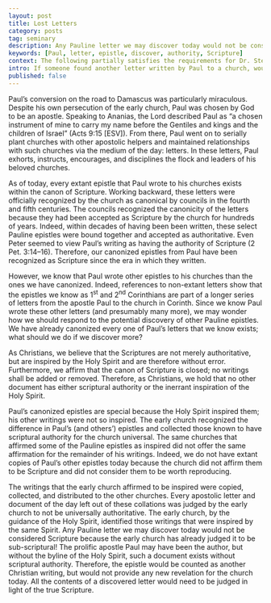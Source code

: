```yaml
---
layout: post
title: Lost Letters
category: posts
tag: seminary
description: Any Pauline letter we may discover today would not be considered Scripture because the early church has already judged it to be sub-scriptural.
keywords: [Paul, letter, epistle, discover, authority, Scripture]
context: The following partially satisfies the requirements for Dr. Steven McKinion's Christian Theology I class at Southeastern Baptist Theological Seminary.
intro: If someone found another letter written by Paul to a church, would we read it as authoritative?
published: false
---
```


Paul’s conversion on the road to Damascus was particularly miraculous. Despite his own persecution of the early church, Paul was chosen by God to be an apostle. Speaking to Ananias, the Lord described Paul as “a chosen instrument of mine to carry my name before the Gentiles and kings and the children of Israel” (Acts 9:15 [ESV]). From there, Paul went on to serially plant churches with other apostolic helpers and maintained relationships with such churches via the medium of the day: letters. In these letters, Paul exhorts, instructs, encourages, and disciplines the flock and leaders of his beloved churches.

As of today, every extant epistle that Paul wrote to his churches exists within the canon of Scripture. Working backward, these letters were officially recognized by the church as canonical by councils in the fourth and fifth centuries. The councils recognized the canonicity of the letters because they had been accepted as Scripture by the church for hundreds of years. Indeed, within decades of having been been written, these select Pauline epistles were bound together and accepted as authoritative. Even Peter seemed to view Paul’s writing as having the authority of Scripture (2 Pet. 3:14–16). Therefore, our canonized epistles from Paul have been recognized as Scripture since the era in which they written.

However, we know that Paul wrote other epistles to his churches than the ones we have canonized. Indeed, references to non-extant letters show that the epistles we know as 1<sup>st</sup> and 2<sup>nd</sup> Corinthians are part of a longer series of letters from the apostle Paul to the church in Corinth. Since we know Paul wrote these other letters (and presumably many more), we may wonder how we should respond to the potential discovery of other Pauline epistles. We have already canonized every one of Paul’s letters that we know exists; what should we do if we discover more?

As Christians, we believe that the Scriptures are not merely authoritative, but are inspired by the Holy Spirit and are therefore without error. Furthermore, we affirm that the canon of Scripture is closed; no writings shall be added or removed. Therefore, as Christians, we hold that no other document has either scriptural authority or the inerrant inspiration of the Holy Spirit.

Paul’s canonized epistles are special because the Holy Spirit inspired them; his other writings were not so inspired. The early church recognized the difference in Paul’s (and others’) epistles and collected those known to have scriptural authority for the church universal. The same churches that affirmed some of the Pauline epistles as inspired did not offer the same affirmation for the remainder of his writings. Indeed, we do not have extant copies of Paul’s other epistles today because the church did not affirm them to be Scripture and did not consider them to be worth reproducing.

The writings that the early church affirmed to be inspired were copied, collected, and distributed to the other churches. Every apostolic letter and document of the day left out of these collations was judged by the early church to not be universally authoritative. The early church, by the guidance of the Holy Spirit, identified those writings that were inspired by the same Spirit. Any Pauline letter we may discover today would not be considered Scripture because the early church has already judged it to be sub-scriptural! The prolific apostle Paul may have been the author, but without the byline of the Holy Spirit, such a document exists without scriptural authority. Therefore, the epistle would be counted as another Christian writing, but would not provide any new revelation for the church today. All the contents of a discovered letter would need to be judged in light of the true Scripture.
